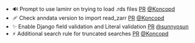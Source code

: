 - 🔊 Prompt to use laminr on trying to load .rds files [PR](https://github.com/laminlabs/lamindb/pull/2188) [@Koncopd](https://github.com/Koncopd)
- 🩹 Check anndata version to import read_zarr [PR](https://github.com/laminlabs/lamindb/pull/2185) [@Koncopd](https://github.com/Koncopd)
- ✨ Enable Django field validation and Literal validation [PR](https://github.com/laminlabs/lamindb/pull/2177) [@sunnyosun](https://github.com/sunnyosun)
- ⚡️ Additional search rule for truncated searches [PR](https://github.com/laminlabs/lamindb/pull/2183) [@Koncopd](https://github.com/Koncopd)
